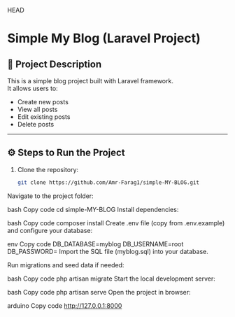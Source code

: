 HEAD
# Simple My Blog (Laravel Project)

## 📌 Project Description
This is a simple blog project built with Laravel framework.  
It allows users to:
- Create new posts
- View all posts
- Edit existing posts
- Delete posts

---

## ⚙️ Steps to Run the Project
1. Clone the repository:
   ```bash
   git clone https://github.com/Amr-Farag1/simple-MY-BLOG.git
Navigate to the project folder:

bash
Copy code
cd simple-MY-BLOG
Install dependencies:

bash
Copy code
composer install
Create .env file (copy from .env.example) and configure your database:

env
Copy code
DB_DATABASE=myblog
DB_USERNAME=root
DB_PASSWORD=
Import the SQL file (myblog.sql) into your database.

Run migrations and seed data if needed:

bash
Copy code
php artisan migrate
Start the local development server:

bash
Copy code
php artisan serve
Open the project in browser:

arduino
Copy code
http://127.0.0.1:8000


